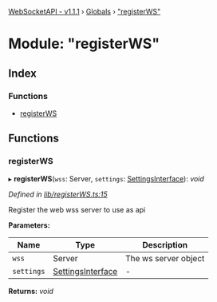 [WebSocketAPI - v1.1.1](../README.md) › [Globals](../globals.md) › ["registerWS"](_registerws_.md)

# Module: "registerWS"

## Index

### Functions

* [registerWS](_registerws_.md#registerws)

## Functions

###  registerWS

▸ **registerWS**(`wss`: Server, `settings`: [SettingsInterface](../interfaces/_index_.settingsinterface.md)): *void*

*Defined in [lib/registerWS.ts:15](https://github.com/T-Reimer/WebSocketAPI/blob/7bc0908/lib/registerWS.ts#L15)*

Register the web wss server to use as api

**Parameters:**

Name | Type | Description |
------ | ------ | ------ |
`wss` | Server | The ws server object  |
`settings` | [SettingsInterface](../interfaces/_index_.settingsinterface.md) | - |

**Returns:** *void*
